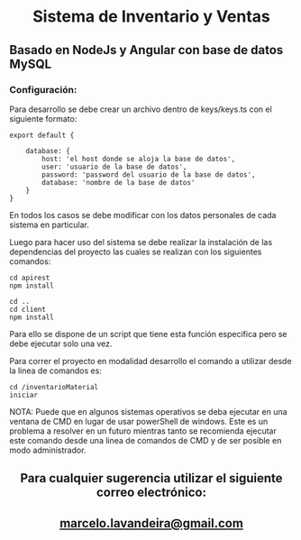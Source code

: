 # <center>Sistema de Inventario y Ventas</center>

## Basado en NodeJs y Angular con base de datos MySQL


### Configuración:

Para desarrollo se debe crear un archivo dentro de keys/keys.ts con el siguiente formato:

```
export default {

    database: {
        host: 'el host donde se aloja la base de datos',
        user: 'usuario de la base de datos',
        password: 'password del usuario de la base de datos',
        database: 'nombre de la base de datos'
    } 
}

```

En todos los casos se debe modificar con los datos personales de cada sistema en particular.


Luego para hacer uso del sistema se debe realizar la instalación de las dependencias del proyecto las cuales se realizan con los siguientes comandos:

```
cd apirest
npm install

cd ..
cd client 
npm install

```

Para ello se dispone de un script que tiene esta función especifica pero se debe ejecutar solo una vez.

Para correr el proyecto en modalidad desarrollo el comando a utilizar desde la linea de comandos es:

```
cd /inventarioMaterial
iniciar
```

NOTA:  Puede que en algunos sistemas operativos se deba ejecutar en una ventana de CMD en lugar de usar powerShell de windows.  Este es un problema a resolver en un futuro mientras tanto se recomienda ejecutar este comando desde una linea de comandos de CMD y de ser posible en modo administrador.

## <center>Para cualquier sugerencia utilizar el siguiente correo electrónico:</center>

## <center>marcelo.lavandeira@gmail.com</center>